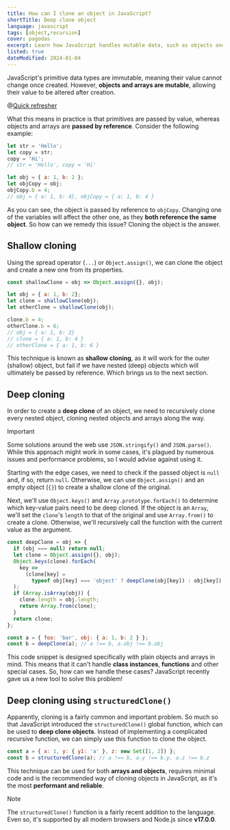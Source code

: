 ```yaml
---
title: How can I clone an object in JavaScript?
shortTitle: Deep clone object
language: javascript
tags: [object,recursion]
cover: pagodas
excerpt: Learn how JavaScript handles mutable data, such as objects and arrays, and understand how shallow cloning and deep cloning work.
listed: true
dateModified: 2024-01-04
---
```


JavaScript's primitive data types are immutable, meaning their value cannot change once created. However, **objects and arrays are mutable**, allowing their value to be altered after creation.

@[Quick refresher](/js/s/immutability)

What this means in practice is that primitives are passed by value, whereas objects and arrays are **passed by reference**. Consider the following example:

```js
let str = 'Hello';
let copy = str;
copy = 'Hi';
// str = 'Hello', copy = 'Hi'

let obj = { a: 1, b: 2 };
let objCopy = obj;
objCopy.b = 4;
// obj = { a: 1, b: 4}, objCopy = { a: 1, b: 4 }
```

As you can see, the object is passed by reference to `objCopy`. Changing one of the variables will affect the other one, as they **both reference the same object**. So how can we remedy this issue? Cloning the object is the answer.

## Shallow cloning

Using the spread operator (`...`) or `Object.assign()`, we can clone the object and create a new one from its properties.


```js
const shallowClone = obj => Object.assign({}, obj);

let obj = { a: 1, b: 2};
let clone = shallowClone(obj);
let otherClone = shallowClone(obj);

clone.b = 4;
otherClone.b = 6;
// obj = { a: 1, b: 2}
// clone = { a: 1, b: 4 }
// otherClone = { a: 1, b: 6 }
```

This technique is known as **shallow cloning**, as it will work for the outer (shallow) object, but fail if we have nested (deep) objects which will ultimately be passed by reference. Which brings us to the next section.

## Deep cloning

In order to create a **deep clone** of an object, we need to recursively clone every nested object, cloning nested objects and arrays along the way.

> [!IMPORTANT]
>
> Some solutions around the web use `JSON.stringify()` and `JSON.parse()`. While this approach might work in some cases, it's plagued by numerous issues and performance problems, so I would advise against using it.

Starting with the edge cases, we need to check if the passed object is `null` and, if so, return `null`. Otherwise, we can use `Object.assign()` and an empty object (`{}`) to create a shallow clone of the original.

Next, we'll use `Object.keys()` and `Array.prototype.forEach()` to determine which key-value pairs need to be deep cloned. If the object is an `Array`, we'll set the `clone`'s `length` to that of the original and use `Array.from()` to create a clone. Otherwise, we'll recursively call the function with the current value as the argument.

```js
const deepClone = obj => {
  if (obj === null) return null;
  let clone = Object.assign({}, obj);
  Object.keys(clone).forEach(
    key =>
      (clone[key] =
        typeof obj[key] === 'object' ? deepClone(obj[key]) : obj[key])
  );
  if (Array.isArray(obj)) {
    clone.length = obj.length;
    return Array.from(clone);
  }
  return clone;
};

const a = { foo: 'bar', obj: { a: 1, b: 2 } };
const b = deepClone(a); // a !== b, a.obj !== b.obj
```

This code snippet is designed specifically with plain objects and arrays in mind. This means that it can't handle **class instances**, **functions** and other special cases. So, how can we handle these cases? JavaScript recently gave us a new tool to solve this problem!

## Deep cloning using `structuredClone()`

Apparently, cloning is a fairly common and important problem. So much so that JavaScript introduced the `structuredClone()` global function, which can be used to **deep clone objects**. Instead of implementing a complicated recursive function, we can simply use this function to clone the object.

```js
const a = { x: 1, y: { y1: 'a' }, z: new Set([1, 2]) };
const b = structuredClone(a); // a !== b, a.y !== b.y, a.z !== b.z
```

This technique can be used for both **arrays and objects**, requires minimal code and is the recommended way of cloning objects in JavaScript, as it's the most **performant and reliable**.

> [!NOTE]
>
> The `structuredClone()` function is a fairly recent addition to the language. Even so, it's supported by all modern browsers and Node.js since **v17.0.0**.
